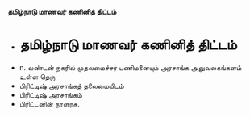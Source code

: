 **தமிழ்நாடு மாணவர் கணினித் திட்டம்**
- # தமிழ்நாடு மாணவர் கணினித் திட்டம்
- n. லண்டன் நகரில் முதலமைச்சர் பணிமனையும் அரசாங்க அலுவலகங்களம் உள்ள தெரு
- பிரிட்டிஷ் அரசாங்கத் தலைமையிடம்
- பிரிட்டிஷ் அரசாங்கம்
- பிரிட்டனின் நாளரசு.

